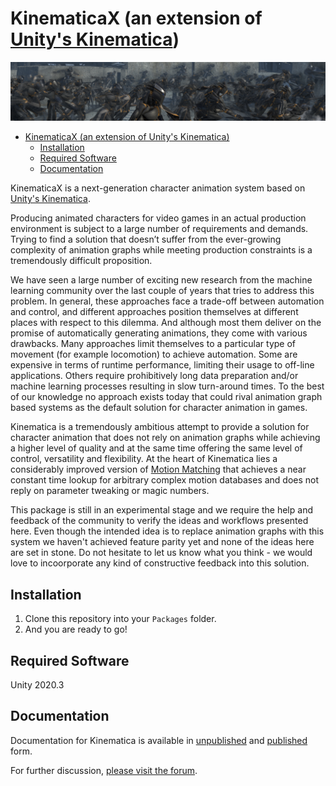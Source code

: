 # KinematicaX (an extension of [Unity's Kinematica](https://docs.unity3d.com/Packages/com.unity.kinematica@0.8/manual/index.html))

![Kinematica](./Documentation~/images/kinematica-banner.png)

- [KinematicaX (an extension of Unity's Kinematica)](#kinematicax-an-extension-of-unitys-kinematica)
  - [Installation](#installation)
  - [Required Software](#required-software)
  - [Documentation](#documentation)

KinematicaX is a next-generation character animation system based on [Unity's Kinematica](https://docs.unity3d.com/Packages/com.unity.kinematica@0.8/manual/index.html).

Producing animated characters for video games in an actual production environment is subject to a large number of requirements and demands. Trying to find a solution that doesn’t suffer from the ever-growing complexity of animation graphs while meeting production constraints is a tremendously difficult proposition.

We have seen a large number of exciting new research from the machine learning community over the last couple of years that tries to address this problem. In general, these approaches face a trade-off between automation and control, and different approaches position themselves at different places with respect to this dilemma. And although most them deliver on the promise of automatically generating animations, they come with various drawbacks. Many approaches limit themselves to a particular type of movement (for example locomotion) to achieve automation. Some are expensive in terms of runtime performance, limiting their usage to off-line applications. Others require prohibitively long data preparation and/or machine learning processes resulting in slow turn-around times. To the best of our knowledge no approach exists today that could rival animation graph based systems as the default solution for character animation in games.

Kinematica is a tremendously ambitious attempt to provide a solution for character animation that does not rely on animation graphs while achieving a higher level of quality and at the same time offering the same level of control, versatility and flexibility. At the heart of Kinematica lies a considerably improved version of [Motion Matching](https://www.youtube.com/watch?v=z_wpgHFSWss) that achieves a near constant time lookup for arbitrary complex motion databases and does not reply on parameter tweaking or magic numbers.

This package is still in an experimental stage and we require the help and feedback of the community to verify the ideas and workflows presented here. Even though the intended idea is to replace animation graphs with this system we haven't achieved feature parity yet and none of the ideas here are set in stone. Do not hesitate to let us know what you think - we would love to incoorporate any kind of constructive feedback into this solution.

## Installation

1. Clone this repository into your `Packages` folder.
2. And you are ready to go!

## Required Software

Unity 2020.3

## Documentation

Documentation for Kinematica is available in [unpublished](Documentation~/index.md) and [published](https://docs.unity3d.com/Packages/) form.

For further discussion, [please visit the forum](https://forum.unity.com/forums/).